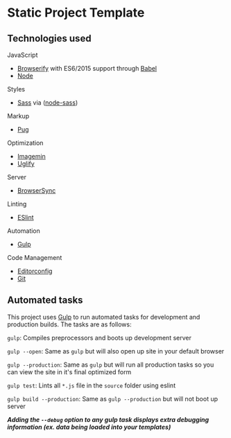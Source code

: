# Static Project Template

## Technologies used

JavaScript
- [Browserify](http://browserify.org/) with ES6/2015 support through [Babel](https://babeljs.io/)
- [Node](https://nodejs.org/)

Styles
- [Sass](http://sass-lang.com/) via ([node-sass](https://github.com/sass/node-sass))

Markup
- [Pug](http://jade-lang.com/)

Optimization
- [Imagemin](https://github.com/imagemin/imagemin)
- [Uglify](https://github.com/mishoo/UglifyJS)

Server
- [BrowserSync](http://www.browsersync.io/)

Linting
- [ESlint](http://eslint.org/)

Automation
- [Gulp](http://gulpjs.com)

Code Management
- [Editorconfig](http://editorconfig.org/)
- [Git](https://git-scm.com/)


## Automated tasks

This project uses [Gulp](http://gulpjs.com) to run automated tasks for development and production builds.
The tasks are as follows:

`gulp`: Compiles preprocessors and boots up development server

`gulp --open`: Same as `gulp` but will also open up site in your default browser

`gulp --production`: Same as `gulp` but will run all production tasks so you can view the site in it's final optimized form

`gulp test`: Lints all `*.js` file in the `source` folder using eslint

`gulp build --production`: Same as `gulp --production` but will not boot up server

***Adding the `--debug` option to any gulp task displays extra debugging information (ex. data being loaded into your templates)***
